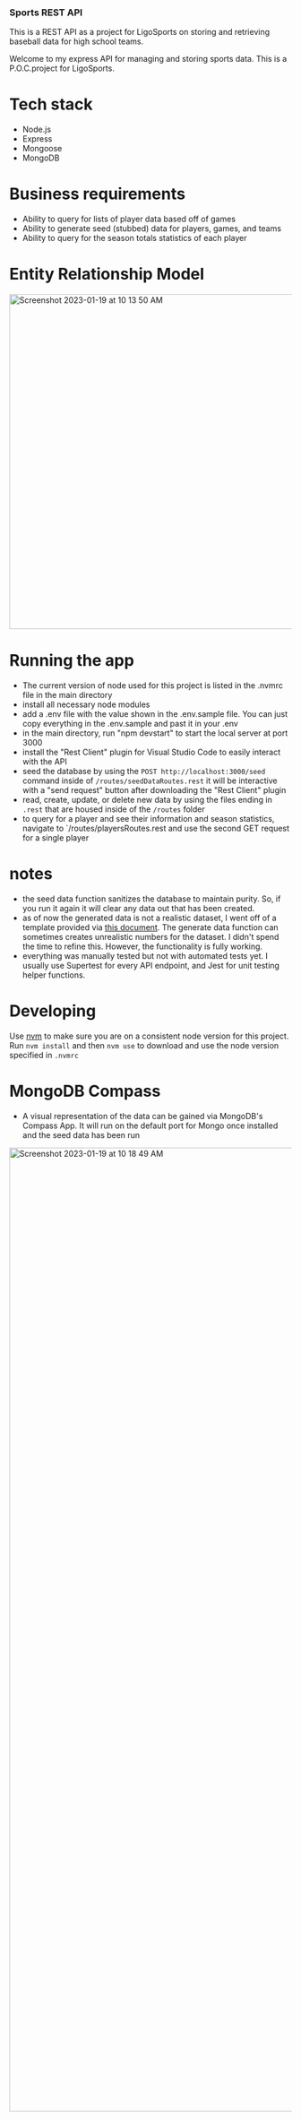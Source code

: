 ### Sports REST API
This is a REST API as a project for LigoSports on storing and retrieving baseball data for high school teams.

Welcome to my express API for managing and storing sports data. This is a P.O.C.project for LigoSports.

# Tech stack

- Node.js
- Express
- Mongoose
- MongoDB

# Business requirements

- Ability to query for lists of player data based off of games
- Ability to generate seed (stubbed) data for players, games, and teams
- Ability to query for the season totals statistics of each player

# Entity Relationship Model
<img width="598" alt="Screenshot 2023-01-19 at 10 13 50 AM" src="https://user-images.githubusercontent.com/39348241/213526701-27aac9c7-30e6-466a-b7cb-67ef9eab65cd.png">

# Running the app
- The current version of node used for this project is listed in the .nvmrc file in the main directory
- install all necessary node modules
- add a .env file with the value shown in the .env.sample file. You can just copy everything in the .env.sample and past it in your .env
- in the main directory, run "npm devstart" to start the local server at port 3000
- install the "Rest Client" plugin for Visual Studio Code to easily interact with the API
- seed the database by using the `POST http://localhost:3000/seed` command inside of `/routes/seedDataRoutes.rest` it will be interactive with a "send request" button after downloading the "Rest Client" plugin
- read, create, update, or delete new data by using the files ending in `.rest` that are housed inside of the `/routes` folder
- to query for a player and see their information and season statistics, navigate to `/routes/playersRoutes.rest and use the second GET request for a single player


# notes
- the seed data function sanitizes the database to maintain purity. So, if you run it again it will clear any data out that has been created.
- as of now the generated data is not a realistic dataset, I went off of a template provided via [this document](https://docs.google.com/spreadsheets/d/1y5nzlebh7pAXxKLc7KKQZXCNCp9_O8YJ9BqRTbyZl9s/edit#gid=0). The generate data function can sometimes creates unrealistic numbers for the dataset. I didn't spend the time to refine this. However, the functionality is fully working. 
- everything was manually tested but not with automated tests yet. I usually use Supertest for every API endpoint, and Jest for unit testing helper functions.

# Developing

Use [nvm](https://github.com/nvm-sh/nvm) to make sure you are on a consistent node version for this project.
Run `nvm install` and then `nvm use` to download and use the node version specified in `.nvmrc`

# MongoDB Compass
- A visual representation of the data can be gained via MongoDB's Compass App. It will run on the default port for Mongo once installed and the seed data has been run

<img width="1721" alt="Screenshot 2023-01-19 at 10 18 49 AM" src="https://user-images.githubusercontent.com/39348241/213527655-2194ae00-3ef0-4052-8cd8-e5bfbaf05d95.png">


